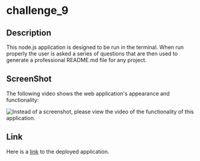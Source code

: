 # challenge_9

## Description
This node.js application is designed to be run in the terminal. When run properly the user is asked a series of questions that are then used to generate a professional README.md file for any project. 


## ScreenShot
The following video shows the web application's appearance and functionality:

![Instead of a screenshot, please view the video of the functionality of this application.](https://www.youtube.com/watch?v=1q8UdzCTYxo)

## Link
Here is a [link](https://ejc10d.github.io/challenge_9/) to the deployed application.